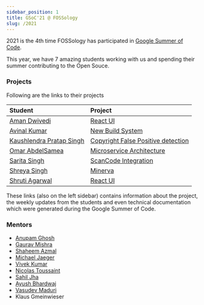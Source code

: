 ```yaml
---
sidebar_position: 1
title: GSoC'21 @ FOSSology
slug: /2021
---
```

<!--
SPDX-License-Identifier: CC-BY-SA-4.0

SPDX-FileCopyrightText: 2021 Gaurav Mishra <mishra.gaurav@siemens.com>
SPDX-FileCopyrightText: 2021 Siemens AG
-->

2021 is the 4th time FOSSology has participated in
[Google Summer of Code](https://summerofcode.withgoogle.com/organizations/6095425418821632/).

This year, we have 7 amazing students working with us and spending their summer
contributing to the Open Souce.

### Projects
Following are the links to their projects

| Student | Project |
| :--- | :--- |
| [Aman Dwivedi](https://github.com/Aman-Codes) | [React UI](/docs/2021/ui) |
| [Avinal Kumar](https://github.com/avinal) | [New Build System](/docs/2021/buildsystem) |
| [Kaushlendra Pratap Singh](https://github.com/Kaushl2208) | [Copyright False Positive detection](/docs/2021/copyrights) |
| [Omar AbdelSamea](https://github.com/OmarAbdelSamea) | [Microservice Architecture](/docs/2021/microservice) |
| [Sarita Singh](https://github.com/itssingh) | [ScanCode Integration](/docs/2021/scancode) |
| [Shreya Singh](https://github.com/SinghShreya05) | [Minerva](/docs/2021/minerva) |
| [Shruti Agarwal](https://github.com/shruti3004) | [React UI](/docs/2021/ui) |

These links (also on the left sidebar) contains information about the project,
the weekly updates from the students and even technical documentation which
were generated during the Google Summer of Code.

### Mentors

* [Anupam Ghosh](https://github.com/ag4ums)
* [Gaurav Mishra](https://github.com/GMishx)
* [Shaheem Azmal](https://github.com/shaheemazmalmmd)
* [Michael Jaeger](https://github.com/mcjaeger)
* [Vivek Kumar](https://github.com/viv9k)
* [Nicolas Toussaint](https://github.com/NicolasToussaint)
* [Sahil Jha](https://github.com/sjha2048)
* [Ayush Bhardwaj](https://github.com/hastagAB)
* [Vasudev Maduri](https://github.com/vasudevmaduri)
* Klaus Gmeinwieser
